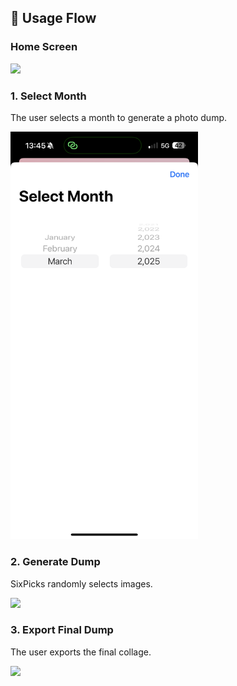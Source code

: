 ## 📱 Usage Flow


### Home Screen
<img src="/screenshots/Photo-2.PNG" width="300">

### 1. Select Month
The user selects a month to generate a photo dump.

<img src="/screenshots/Photo-3.PNG" width="300">

### 2. Generate Dump
SixPicks randomly selects images.

<img src="/screenshots/Photo-1.PNG" width="300">

### 3. Export Final Dump
The user exports the final collage.

<img src="docs/screenshots/Photo-4.JPG" width="300">

